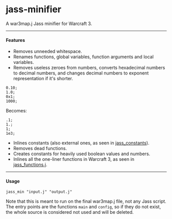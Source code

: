 jass-minifier
=============

A war3map.j Jass minifier for Warcraft 3.

---------------------------------------

#### Features

* Removes unneeded whitespace.
* Renames functions, global variables, function arguments and local variables.
* Removes useless zeroes from numbers, converts hexadecimal numbers to decimal numbers, and changes decimal numbers to exponent representation if it's shorter.  

```
0.10;
1.0;
0x1;
1000;
```
Becomes:  

```
.1;
1.;
1;
1e3;
```

* Inlines constants (also external ones, as seen in [jass_constants](https://github.com/flowtsohg/jass-minifier/jass_constants.j)).
* Removes dead functions.
* Creates constants for heavily used boolean values and numbers.
* Inlines all the one-liner functions in Warcraft 3, as seen in [jass_functions.j](https://github.com/flowtsohg/jass-minifier/jass_functions.j).

---------------------------------------

#### Usage

  `jass_min "input.j" "output.j"`
  
Note that this is meant to run on the final war3map.j file, not any Jass script.
The entry points are the functions `main` and `config`, so if they do not exist, the whole source is considered not used and will be deleted.